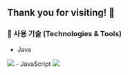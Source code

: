## Thank you for visiting! 👋

### 🚀 사용 기술 (Technologies & Tools)
- Java
<img src="https://img.shields.io/badge/java-007396?style=flat-square&logo=java&logoColor=white"/>
- JavaScript
<img src="https://img.shields.io/badge/JavaScript-F7DF1E?style=flat-square&logo=javascript&logoColor=black"/>
